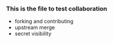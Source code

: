 ### This is the file to test collaboration 
- forking and contributing 
- upstream merge
- secret visibility